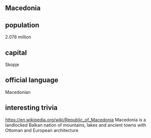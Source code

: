 ## Macedonia
##  population
2.078 million

##  capital
Skopje
 
##  official language
Macedonian

##  interesting trivia
https://en.wikipedia.org/wiki/Republic_of_Macedonia
Macedonia is a landlocked Balkan nation of mountains, lakes and ancient towns with Ottoman and European architecture



